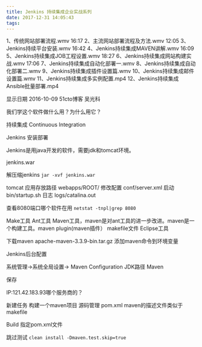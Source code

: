 ```yaml
---
title: Jenkins 持续集成企业实战系列
date: 2017-12-31 14:05:43
tags:
---
```

1、传统网站部署流程.wmv 16:17
2、主流网站部署流程及方法.wmv 12:05
3、Jenkins持续平台安装.wmv 16:42
4、Jenkins持续集成MAVEN讲解.wmv 16:09
5、Jenkins持续集成JOB工程设置.wmv 18:27
6、Jenkins持续集成网站构建实战.wmv 17:06
7、Jenkins持续集成自动化部署一.wmv
8、Jenkins持续集成自动化部署二.wmv
9、Jenkins持续集成插件设置篇.wmv
10、Jenkins持续集成邮件设置篇.wmv
11、Jenkins持续集成多实例配置.mp4
12、Jenkins持续集成Ansible批量部署.mp4

显示日期 2016-10-09
51cto博客 吴光科

我们学这个软件做什么用？为什么用它？

持续集成 Continuous Integration

Jenkins 安装部署

Jenkins是用java开发的软件，需要jdk和tomcat环境。

jenkins.war

解压缩jenkins `jar -xvf jenkins.war`

tomcat
应用存放路径 webapps/ROOT/
修改配置 conf/server.xml
启动 bin/startup.sh
日志 logs/catalina.out


查看8080端口哪个软件在用
`netstat -tnpl|grep 8080`

Make工具
Ant工具
Maven工具，maven是对ant工具的进一步改进。maven是一个构建工具。maven plugin(maven插件）
makefile文件
Eclipse工具


下载maven
apache-maven-3.3.9-bin.tar.gz
添加maven命令到环境变量

Jenkins后台配置

系统管理->系统全局设置->
Maven Configuration
JDK路径
Maven

保存

IP:121.42.183.93哪个服务商的？

新建任务
构建一个maven项目
源码管理
pom.xml maven的描述文件类似于makefile

Build 指定pom.xml文件

跳过测试 `clean install -Dmaven.test.skip=true`


